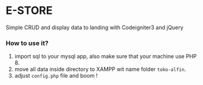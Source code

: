 # E-STORE

Simple CRUD and display data to landing with Codeigniter3 and jQuery

### How to use it?

1. import sql to your mysql app, also make sure that your machine use PHP 8.
1. move all data inside directory to XAMPP wit name folder `toko-alfin`.
1. adjust `config.php` file and boom !
